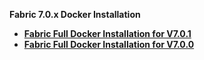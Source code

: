 <strong>Fabric 7.0.x Docker Installation<strong>

<ul>
<li><a href="/articles/98_maintenance_and_operational/Installations/Docker/Fabric/Fabric_Full_Docker_Install_V7.0.1.md">Fabric Full Docker Installation for V7.0.1</a></li>
<li><a href="/articles/98_maintenance_and_operational/Installations/Docker/Fabric/Fabric_Full_Docker_Install_V7.0.0.md">Fabric Full Docker Installation for V7.0.0</a></li>
</ul>
